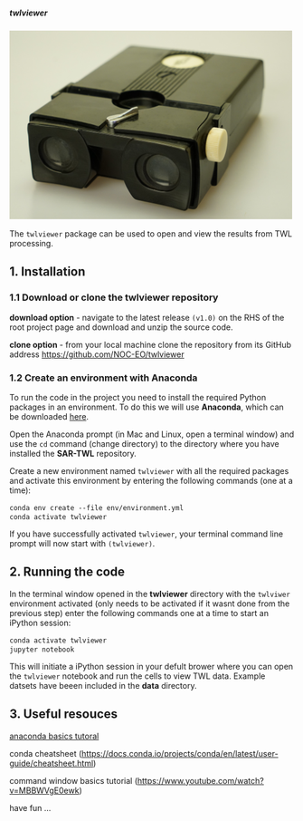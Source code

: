 ##### twlviewer

<p align="left">
  <img src="/image/viewer.jpg" width="500">
</p>


The `twlviewer` package can be used to open and view the results from TWL processing. 

## 1. Installation

### 1.1 Download or clone the **twlviewer** repository

**download option** - navigate to the latest release `(v1.0)` on the RHS of the root project page and download and unzip the source code.

**clone option** - from your local machine clone the repository from its GitHub address https://github.com/NOC-EO/twlviewer


### 1.2 Create an environment with Anaconda

To run the code in the project you need to install the required Python packages in an environment. To do this we will use **Anaconda**, which can be downloaded [here](https://www.anaconda.com/download/).

Open the Anaconda prompt (in Mac and Linux, open a terminal window) and use the `cd` command (change directory) to the directory where you have installed the **SAR-TWL** repository.

Create a new environment named `twlviewer` with all the required packages and activate this environment by entering the following commands (one at a time):

```
conda env create --file env/environment.yml
conda activate twlviewer
```

If you have successfully activated `twlviewer`, your terminal command line prompt will now start with `(twlviewer)`.


## 2. Running the code

In the terminal window opened in the **twlviewer** directory with the `twlviwer` environment activated (only needs to be activated if it wasnt done from the previous step) enter the following commands one at a time to start an iPython session:

```
conda activate twlviewer
jupyter notebook
```

This will initiate a iPython session in your defult brower where you can open the `twlviewer` notebook and run the cells to view TWL data. Example datsets have beeen included in the **data** directory.


## 3. Useful resouces

[anaconda basics tutoral](https://docs.conda.io/projects/conda/en/latest/user-guide/getting-started.html)

conda cheatsheet (https://docs.conda.io/projects/conda/en/latest/user-guide/cheatsheet.html)

command window basics tutorial (https://www.youtube.com/watch?v=MBBWVgE0ewk)

have fun ...


